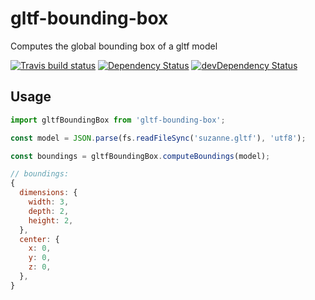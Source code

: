 # gltf-bounding-box

Computes the global bounding box of a gltf model

[![Travis build status](http://img.shields.io/travis/wanadev/gltf-bounding-box.svg?style=flat)](https://travis-ci.org/wanadev/gltf-bounding-box)
[![Dependency Status](https://david-dm.org/wanadev/gltf-bounding-box.svg)](https://david-dm.org/wanadev/gltf-bounding-box)
[![devDependency Status](https://david-dm.org/wanadev/gltf-bounding-box/dev-status.svg)](https://david-dm.org/wanadev/gltf-bounding-box#info=devDependencies)

## Usage

```javascript
import gltfBoundingBox from 'gltf-bounding-box';

const model = JSON.parse(fs.readFileSync('suzanne.gltf'), 'utf8');

const boundings = gltfBoundingBox.computeBoundings(model);

// boundings:
{
  dimensions: {
    width: 3,
    depth: 2,
    height: 2,
  },
  center: {
    x: 0,
    y: 0,
    z: 0,
  },
}
```
